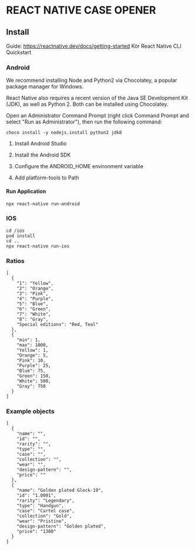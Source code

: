 # REACT NATIVE CASE OPENER

## Install

Guide: https://reactnative.dev/docs/getting-started
Kör React Native CLI Quickstart

### Android

We recommend installing Node and Python2 via Chocolatey, a popular package manager for Windows.

React Native also requires a recent version of the Java SE Development Kit (JDK), as well as Python 2. Both can be installed using Chocolatey.

Open an Administrator Command Prompt (right click Command Prompt and select "Run as Administrator"), then run the following command:

```
choco install -y nodejs.install python2 jdk8
```

1. Install Android Studio

2. Install the Android SDK

3. Configure the ANDROID_HOME environment variable

4. Add platform-tools to Path

#### Run Application

```
npx react-native run-android
```

### IOS

```
cd /ios
pod install
cd ..
npx react-native run-ios
```

### Ratios

```
[
  {
    "1": "Yellow",
    "2": "Orange",
    "3": "Pink",
    "4": "Purple",
    "5": "Blue",
    "6": "Green",
    "7": "White",
    "8": "Gray",
    "Special editions": "Red, Teal"
  },
  {
    "min": 1,
    "max": 1000,
    "Yellow": 1,
    "Orange": 5,
    "Pink": 10,
    "Purple": 25,
    "Blue": 75,
    "Green": 150,
    "White": 500,
    "Gray": 750
  }
]
```

### Example objects

```
[
  {
    "name": "",
    "id": "",
    "rarity": "",
    "type": "",
    "case": "",
    "collection": "",
    "wear": "",
    "design-pattern": "",
    "price": ""
  },
  {
    "name": "Golden plated Glock-19",
    "id": "1.0001",
    "rarity": "Legendary",
    "type": "Handgun",
    "case": "Cartel case",
    "collection": "Gold",
    "wear": "Pristine",
    "design-pattern": "Golden plated",
    "price": "1300"
  }
]
```
